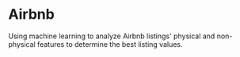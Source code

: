 # Airbnb
Using machine learning to analyze Airbnb listings' physical and non-physical features to determine the best listing values.
